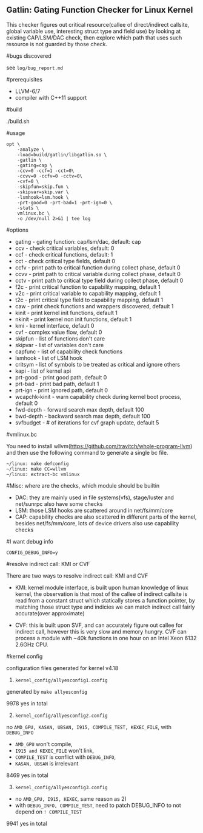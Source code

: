 Gatlin: Gating Function Checker for Linux Kernel
-------

This checker figures out critical resource(callee of direct/indirect callsite,
global variable use, interesting struct type and field use) by looking at existing
CAP/LSM/DAC check, then explore which path that uses such resource is not guarded by
those check.

#bugs discovered 

see ```log/bug_report.md```

#prerequisites

* LLVM-6/7
* compiler with C++11 support

#build

./build.sh

#usage

```
opt \
    -analyze \
    -load=build/gatlin/libgatlin.so \
    -gatlin \
    -gating=cap \
    -ccv=0 -ccf=1 -cct=0\
    -ccvv=0 -ccfv=0 -cctv=0\
    -cvf=0 \
    -skipfun=skip.fun \
    -skipvar=skip.var \
    -lsmhook=lsm.hook \
    -prt-good=0 -prt-bad=1 -prt-ign=0 \
    -stats \
    vmlinux.bc \
    -o /dev/null 2>&1 | tee log
```

#options
* gating - gating function: cap/lsm/dac, default: cap
* ccv - check critical variables, default: 0
* ccf - check critical functions, default: 1
* cct - check critical type fields, default 0
* ccfv - print path to critical function during collect phase, default 0
* ccvv - print path to critical variable during collect phase, default 0
* cctv - print path to critical type field during collect phase, default 0
* f2c - print critical function to capability mapping, default 1
* v2c - print critical variable to capability mapping, default 1
* t2c - print critical type field to capability mapping, default 1
* caw - print check functions and wrappers discovered, default 1
* kinit - print kernel init functions, default 1
* nkinit - print kernel non init functions, default 1
* kmi - kernel interface, default 0
* cvf - complex value flow, default 0
* skipfun - list of functions don't care
* skipvar - list of variables don't care
* capfunc - list of capability check functions
* lsmhook - list of LSM hook
* critsym - list of symbols to be treated as critical and ignore others
* kapi - list of kernel api
* prt-good - print good path, default 0
* prt-bad - print bad path, default 1
* prt-ign - print ignored path, default 0
* wcapchk-kinit - warn capability check during kernel boot process, default 0
* fwd-depth - forward search max depth, default 100
* bwd-depth - backward search max depth, default 100
* svfbudget - # of iterations for cvf graph update, default 5

#vmlinux.bc

You need to install wllvm(https://github.com/travitch/whole-program-llvm)
and then use the following command to generate a single bc file.

```
~/linux: make defconfig
~/linux: make CC=wllvm
~/linux: extract-bc vmlinux
```

#Misc: where are the checks, which module should be builtin

* DAC: they are mainly used in file systems(vfs),
       stage/luster and net/sunrpc also have some checks
* LSM: those LSM hooks are scattered around in net/fs/mm/core
* CAP: capability checks are also scattered in different parts of the kernel,
       besides net/fs/mm/core, lots of device drivers also use capability checks

#I want debug info

```
CONFIG_DEBUG_INFO=y
```

#resolve indirect call: KMI or CVF

There are two ways to resolve indirect call: KMI and CVF

* KMI: kernel module interface, is built upon human knowledge of linux kernel,
the observation is that most of the callee of indirect callsite is read from
a constant struct which statically stores a function pointer, 
by matching those struct type and indicies we can match indirect call
fairly accurate(over approximate)

* CVF: this is built upon SVF, and can accurately figure out callee for indirect call,
however this is very slow and memory hungry.
CVF can process a module with ~40k functions in one hour on an Intel Xeon 6132 2.6GHz CPU.

#kernel config

configuration files generated for kernel v4.18

1) ```kernel_config/allyesconfig1.config```

generated by ```make allyesconfig```

9978 yes in total

2) ```kernel_config/allyesconfig2.config```

no ```AMD_GPU, KASAN, UBSAN, I915, COMPILE_TEST, KEXEC_FILE```, with ```DEBUG_INFO``` 

* ```AMD_GPU``` won't compile,
* ```I915 and KEXEC_FILE``` won't link,
* ```COMPILE_TEST``` is conflict with ```DEBUG_INFO```,
* ```KASAN, UBSAN``` is irrelevant

8469 yes in total

3) ```kernel_config/allyesconfig3.config```

* no ```AMD_GPU, I915, KEXEC```, same reason as 2)
* with ```DEBUG_INFO, COMPILE_TEST```, need to patch DEBUG_INFO to not depend on ```! COMPILE_TEST```

9941 yes in total

